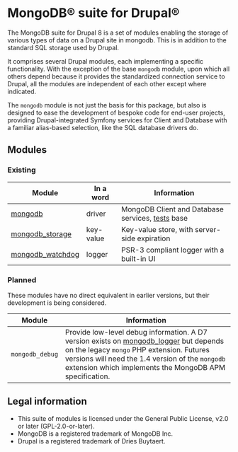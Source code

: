 # MongoDB&reg; suite for Drupal&reg;

The MongoDB suite for Drupal 8 is a set of modules enabling the storage of
various types of data on a Drupal site in mongodb.
This is in addition to the standard SQL storage used by Drupal.

It comprises several Drupal modules, each implementing a specific functionality.
With the exception of the base `mongodb` module, upon which all others depend
because it provides the standardized connection service to Drupal, all the
modules are independent of each other except where indicated.

The `mongodb` module is not just the basis for this package, but also is
designed to ease the development of bespoke code for end-user projects,
providing Drupal-integrated Symfony services for Client and Database with a
familiar alias-based selection, like the SQL database drivers do.


## Modules

### Existing

Module              | In a word | Information
--------------------|-----------|-------------------------------------------
[mongodb]           | driver    | MongoDB Client and Database services, [tests] base
[mongodb_storage]   | key-value | Key-value store, with server-side expiration
[mongodb_watchdog]  | logger    | PSR-3 compliant logger with a built-in UI

[mongodb]: /modules/mongodb
[mongodb_storage]: /modules/mongodb_storage
[mongodb_watchdog]: /modules/mongodb_watchdog
[tests]: /tests


### Planned

These modules have no direct equivalent in earlier versions, but their
development is being considered.

Module           | Information
-----------------|-------------------------------------------------------
`mongodb_debug`  | Provide low-level debug information. A D7 version exists on [mongodb_logger] but depends on the legacy `mongo` PHP extension. Futures versions will need the 1.4 version of the `mongodb` extension which implements the MongoDB APM specification.

[mongodb_logger]: https://github.com/FGM/mongodb_logger/


## Legal information

* This suite of modules is licensed under the General Public License,
  v2.0 or later (GPL-2.0-or-later).
* MongoDB is a registered trademark of MongoDB Inc.
* Drupal is a registered trademark of Dries Buytaert.

